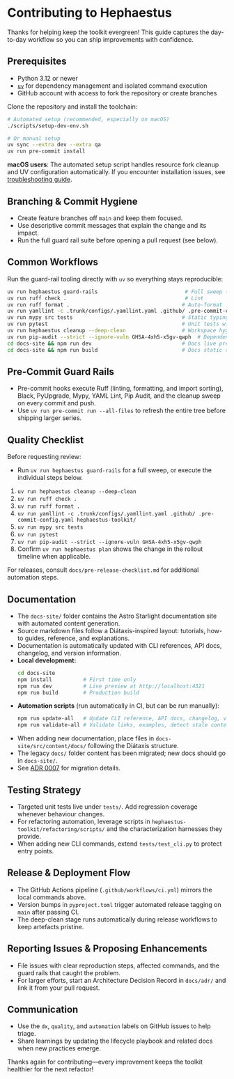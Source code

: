# Contributing to Hephaestus

Thanks for helping keep the toolkit evergreen! This guide captures the day-to-day workflow so you can
ship improvements with confidence.

## Prerequisites

- Python 3.12 or newer
- [`uv`](https://github.com/astral-sh/uv) for dependency management and isolated command execution
- GitHub account with access to fork the repository or create branches

Clone the repository and install the toolchain:

```bash
# Automated setup (recommended, especially on macOS)
./scripts/setup-dev-env.sh

# Or manual setup
uv sync --extra dev --extra qa
uv run pre-commit install
```

**macOS users**: The automated setup script handles resource fork cleanup and UV configuration automatically. If you encounter installation issues, see [troubleshooting guide](docs/how-to/troubleshooting.md#macos-appledoubleresource-fork-installation-errors).

## Branching & Commit Hygiene

- Create feature branches off `main` and keep them focused.
- Use descriptive commit messages that explain the change and its impact.
- Run the full guard rail suite before opening a pull request (see below).

## Common Workflows

Run the guard-rail tooling directly with `uv` so everything stays reproducible:

```bash
uv run hephaestus guard-rails                            # Full sweep (cleanup, lint, typecheck, tests, audit)
uv run ruff check .                                      # Lint
uv run ruff format .                                    # Auto-format
uv run yamllint -c .trunk/configs/.yamllint.yaml .github/ .pre-commit-config.yaml hephaestus-toolkit/  # YAML lint
uv run mypy src tests                                   # Static typing
uv run pytest                                           # Unit tests with coverage
uv run hephaestus cleanup --deep-clean                  # Workspace hygiene
uv run pip-audit --strict --ignore-vuln GHSA-4xh5-x5gv-qwph  # Dependency audit
cd docs-site && npm run dev                             # Docs live preview (Astro Starlight)
cd docs-site && npm run build                           # Docs static site build
```

## Pre-Commit Guard Rails

- Pre-commit hooks execute Ruff (linting, formatting, and import sorting), Black, PyUpgrade, Mypy, YAML Lint, Pip Audit, and the cleanup sweep on every
  commit and push.
- Use `uv run pre-commit run --all-files` to refresh the entire tree before shipping larger series.

## Quality Checklist

Before requesting review:

- Run `uv run hephaestus guard-rails` for a full sweep, or execute the individual steps below.

1. `uv run hephaestus cleanup --deep-clean`
2. `uv run ruff check .`
3. `uv run ruff format .`
4. `uv run yamllint -c .trunk/configs/.yamllint.yaml .github/ .pre-commit-config.yaml hephaestus-toolkit/`
5. `uv run mypy src tests`
6. `uv run pytest`
7. `uv run pip-audit --strict --ignore-vuln GHSA-4xh5-x5gv-qwph`
8. Confirm `uv run hephaestus plan` shows the change in the rollout timeline when applicable.

For releases, consult `docs/pre-release-checklist.md` for additional automation steps.

## Documentation

- The `docs-site/` folder contains the Astro Starlight documentation site with automated content generation.
- Source markdown files follow a Diátaxis-inspired layout: tutorials, how-to guides, reference, and explanations.
- Documentation is automatically updated with CLI references, API docs, changelog, and version information.
- **Local development:**
  ```bash
  cd docs-site
  npm install          # First time only
  npm run dev          # Live preview at http://localhost:4321
  npm run build        # Production build
  ```
- **Automation scripts** (run automatically in CI, but can be run manually):
  ```bash
  npm run update-all   # Update CLI reference, API docs, changelog, versions
  npm run validate-all # Validate links, examples, detect stale content
  ```
- When adding new documentation, place files in `docs-site/src/content/docs/` following the Diátaxis structure.
- The legacy `docs/` folder content has been migrated; new docs should go in `docs-site/`.
- See [ADR 0007](docs-site/src/content/docs/adr/0007-astro-starlight-migration.md) for migration details.

## Testing Strategy

- Targeted unit tests live under `tests/`. Add regression coverage whenever behaviour changes.
- For refactoring automation, leverage scripts in `hephaestus-toolkit/refactoring/scripts/` and the
  characterization harnesses they provide.
- When adding new CLI commands, extend `tests/test_cli.py` to protect entry points.

## Release & Deployment Flow

- The GitHub Actions pipeline (`.github/workflows/ci.yml`) mirrors the local commands above.
- Version bumps in `pyproject.toml` trigger automated release tagging on `main` after passing CI.
- The deep-clean stage runs automatically during release workflows to keep artefacts pristine.

## Reporting Issues & Proposing Enhancements

- File issues with clear reproduction steps, affected commands, and the guard rails that caught the
  problem.
- For larger efforts, start an Architecture Decision Record in `docs/adr/` and link it from your
  pull request.

## Communication

- Use the `dx`, `quality`, and `automation` labels on GitHub issues to help triage.
- Share learnings by updating the lifecycle playbook and related docs when new practices emerge.

Thanks again for contributing—every improvement keeps the toolkit healthier for the next refactor!
